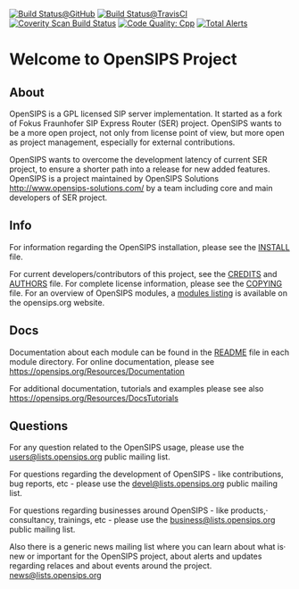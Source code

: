 [![Build Status@GitHub](https://github.com/OpenSIPS/opensips/workflows/Main%20CI/badge.svg?branch=master)](https://github.com/OpenSIPS/opensips/actions?query=branch%3Amaster++)
[![Build Status@TravisCI](https://travis-ci.com/OpenSIPS/opensips.svg?branch=master)](https://travis-ci.com/OpenSIPS/opensips)
[![Coverity Scan Build Status](https://scan.coverity.com/projects/7580/badge.svg)](https://scan.coverity.com/projects/opensips-opensips)
[![Code Quality: Cpp](https://img.shields.io/lgtm/grade/cpp/g/OpenSIPS/opensips.svg?logo=lgtm&logoWidth=18)](https://lgtm.com/projects/g/OpenSIPS/opensips/context:cpp)
[![Total Alerts](https://img.shields.io/lgtm/alerts/g/OpenSIPS/opensips.svg?logo=lgtm&logoWidth=18)](https://lgtm.com/projects/g/OpenSIPS/opensips/alerts)

# Welcome to OpenSIPS Project


## About

OpenSIPS is a GPL licensed SIP server implementation. It started as a fork of
Fokus Fraunhofer SIP Express Router (SER) project. OpenSIPS wants to be a more
open project, not only from license point of view, but more open as project
management, especially for external contributions.

OpenSIPS wants to overcome the development latency of current SER project,
to ensure a shorter path into a release for new added features.
OpenSIPS is a project maintained by OpenSIPS Solutions
           <http://www.opensips-solutions.com/>
by a team including core and main developers of SER project.


## Info
For information regarding the OpenSIPS installation, please see the [INSTALL](INSTALL)
file.

For current developers/contributors of this project, see the [CREDITS](CREDITS) and
[AUTHORS](AUTHORS) file. For complete license information, please see the [COPYING](COPYING) file.
For an overview of OpenSIPS modules, a [modules listing](https://www.opensips.org/Documentation/Modules)
is available on the opensips.org website.


## Docs

Documentation about each module can be found in the [README]() file in each
module directory. For online documentation, please see
           <https://opensips.org/Resources/Documentation>

For additional documentation, tutorials and examples please see also
           <https://opensips.org/Resources/DocsTutorials>



## Questions

For any question related to the OpenSIPS usage, please use the
           <users@lists.opensips.org>
public mailing list.

For questions regarding the development of OpenSIPS - like contributions, bug
reports, etc - please use the
           <devel@lists.opensips.org>
public mailing list.

For questions regarding businesses around OpenSIPS - like products,·
consultancy, trainings, etc - please use the
           <business@lists.opensips.org>
public mailing list.

Also there is a generic news mailing list where you can learn about what is·
new or important for the OpenSIPS project, about alerts and updates regarding
relaces and about events around the project.
           <news@lists.opensips.org>
